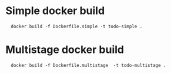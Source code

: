 # Simple docker build

```
  docker build -f Dockerfile.simple -t todo-simple .
```

# Multistage docker build

```
  docker build -f Dockerfile.multistage  -t todo-multistage .
```

